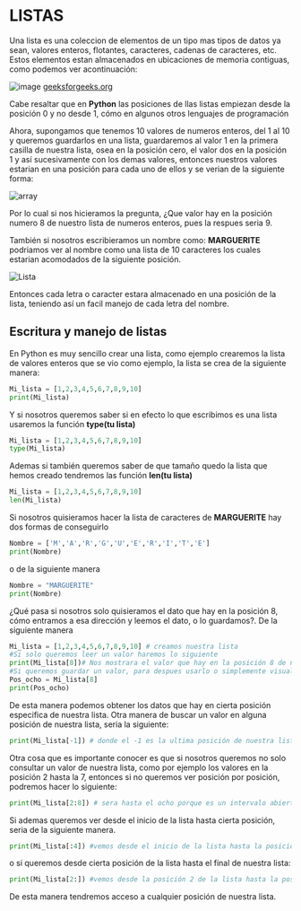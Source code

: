 # LISTAS
Una lista es una coleccion de elementos de un tipo mas tipos de datos ya sean, valores enteros, flotantes, caracteres, cadenas de caracteres, etc. Estos elementos estan
almacenados en ubicaciones de memoria contiguas, como podemos ver acontinuación:

![image](https://user-images.githubusercontent.com/98423341/151888052-0e2d448b-5a9f-4713-8139-01cbf46001f6.png)
[geeksforgeeks.org](https://www.geeksforgeeks.org/python-arrays/)

Cabe resaltar que en **Python** las posiciones de llas listas empiezan desde la posición 0 y no desde 1, cómo en algunos otros lenguajes de programación

Ahora, supongamos que tenemos 10 valores de numeros enteros, del 1 al 10 y queremos guardarlos en una lista, guardaremos al valor 1 en la primera casilla de nuestra lista,
osea en la posición cero, el valor dos en la posición 1 y así sucesivamente con  los demas valores, entonces nuestros valores estarian en una posición
para cada uno de ellos y se verian de la siguiente forma:

![array](https://user-images.githubusercontent.com/98423341/151889059-e097ad95-0fdf-4076-8ebf-1992444bf892.png)

Por lo cual si nos hicieramos la pregunta, ¿Que valor hay en la posición numero 8 de nuestro lista de numeros enteros, pues la respues seria 9.

También si nosotros escribieramos un nombre como: **MARGUERITE** podriamos ver al nombre como una lista de 10 caracteres los cuales estarian acomodados de la siguiente posición.

![Lista](https://user-images.githubusercontent.com/98423341/151891768-e0f5643b-a131-4a4d-abe7-18c3f252a368.png)

Entonces cada letra o caracter estara almacenado en una posición de la lista, teniendo así un facil manejo de cada letra del nombre.

## Escritura y manejo de listas 

En Python es muy sencillo crear una lista, como ejemplo crearemos la lista de valores enteros que se vio como ejemplo, la lista se crea de la siguiente manera:

```python
Mi_lista = [1,2,3,4,5,6,7,8,9,10]
print(Mi_lista)
```
Y si nosotros queremos saber si en efecto lo que escribimos es una lista usaremos la función **type(tu lista)**
```python
Mi_lista = [1,2,3,4,5,6,7,8,9,10]
type(Mi_lista)
```
Ademas si también queremos saber de que tamaño quedo la lista que hemos creado tendremos las función **len(tu lista)**
```python
Mi_lista = [1,2,3,4,5,6,7,8,9,10]
len(Mi_lista)
```
Si nosotros quisieramos hacer la lista de caracteres de **MARGUERITE** hay dos formas de conseguirlo
```python
Nombre = ['M','A','R','G','U','E','R','I','T','E']
print(Nombre)
``` 
o de la siguiente manera

```python
Nombre = "MARGUERITE"
print(Nombre)
``` 
¿Qué pasa si nosotros solo quisieramos el dato que hay en la posición 8, cómo entramos a esa dirección y leemos el dato, o lo guardamos?. De la siguiente manera

```python
Mi_lista = [1,2,3,4,5,6,7,8,9,10] # creamos nuestra lista
#Si solo queremos leer un valor haremos lo siguiente
print(Mi_lista[8])# Nos mostrara el valor que hay en la posición 8 de nuestra lista
#Si queremos guardar un valor, para despues usarlo o simplemente visualisarlo
Pos_ocho = Mi_lista[8]
print(Pos_ocho)
``` 
De esta manera podemos obtener los datos que hay en cierta posición especifica de nuestra lista. Otra manera de buscar un valor en alguna posición de nuestra lista, seria la siguiente:

```python
print(Mi_lista[-1]) # donde el -1 es la ultima posición de nuestra lista, el -2 el penultimo y así sucesivamente.
``` 

Otra cosa que es importante conocer es que si nosotros queremos no solo consultar un valor de nuestra lista, como por ejemplo los valores en la posición 2 hasta la 7, entonces si no queremos ver posición por posición, podremos hacer lo siguiente:

```python
print(Mi_lista[2:8]) # sera hasta el ocho porque es un intervalo abierto
``` 
Si ademas queremos ver desde el inicio de la lista hasta cierta posición, seria de la siguiente manera. 
```python
print(Mi_lista[:4]) #vemos desde el inicio de la lista hasta la posición 3 
``` 
o si queremos desde cierta posición de la lista hasta el final de nuestra lista:
```python
print(Mi_lista[2:]) #vemos desde la posición 2 de la lista hasta la posición final
``` 
De esta manera tendremos acceso a cualquier posición de nuestra lista.
